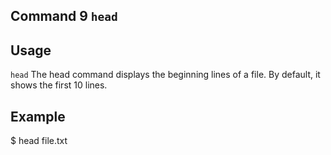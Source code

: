 ## Command 9 `head`

## Usage

`head` The head command displays the beginning lines of a file. By default, it shows the first 10 lines.

## Example

 $ head file.txt
